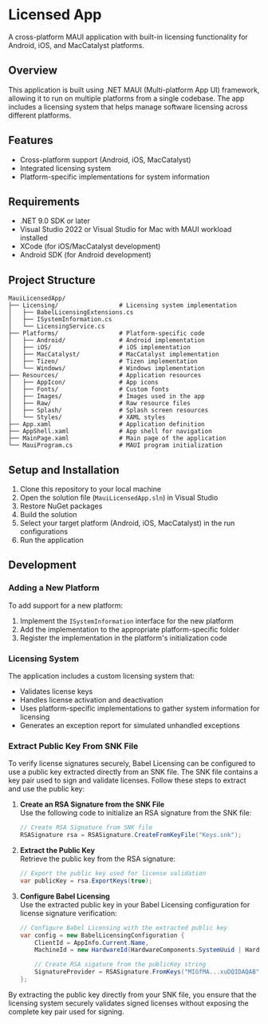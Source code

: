 # Licensed App

A cross-platform MAUI application with built-in licensing functionality for Android, iOS, and MacCatalyst platforms.

## Overview

This application is built using .NET MAUI (Multi-platform App UI) framework, allowing it to run on multiple platforms from a single codebase. The app includes a licensing system that helps manage software licensing across different platforms.

## Features

- Cross-platform support (Android, iOS, MacCatalyst)
- Integrated licensing system
- Platform-specific implementations for system information

## Requirements

- .NET 9.0 SDK or later
- Visual Studio 2022 or Visual Studio for Mac with MAUI workload installed
- XCode (for iOS/MacCatalyst development)
- Android SDK (for Android development)

## Project Structure

```
MauiLicensedApp/
├── Licensing/                 # Licensing system implementation
│   ├── BabelLicensingExtensions.cs
│   ├── ISystemInformation.cs
│   └── LicensingService.cs
├── Platforms/                 # Platform-specific code
│   ├── Android/               # Android implementation
│   ├── iOS/                   # iOS implementation
│   ├── MacCatalyst/           # MacCatalyst implementation
│   ├── Tizen/                 # Tizen implementation
│   └── Windows/               # Windows implementation
├── Resources/                 # Application resources
│   ├── AppIcon/               # App icons
│   ├── Fonts/                 # Custom fonts
│   ├── Images/                # Images used in the app
│   ├── Raw/                   # Raw resource files
│   ├── Splash/                # Splash screen resources
│   └── Styles/                # XAML styles
├── App.xaml                   # Application definition
├── AppShell.xaml              # App shell for navigation
├── MainPage.xaml              # Main page of the application
└── MauiProgram.cs             # MAUI program initialization
```

## Setup and Installation

1. Clone this repository to your local machine
2. Open the solution file (`MauiLicensedApp.sln`) in Visual Studio
3. Restore NuGet packages
4. Build the solution
5. Select your target platform (Android, iOS, MacCatalyst) in the run configurations
6. Run the application

## Development

### Adding a New Platform

To add support for a new platform:

1. Implement the `ISystemInformation` interface for the new platform
2. Add the implementation to the appropriate platform-specific folder
3. Register the implementation in the platform's initialization code

### Licensing System

The application includes a custom licensing system that:
- Validates license keys
- Handles license activation and deactivation
- Uses platform-specific implementations to gather system information for licensing
- Generates an exception report for simulated unhandled exceptions

### Extract Public Key From SNK File

To verify license signatures securely, Babel Licensing can be configured to use a public key extracted directly from an SNK file. The SNK file contains a key pair used to sign and validate licenses. Follow these steps to extract and use the public key:

1. **Create an RSA Signature from the SNK File**  
   Use the following code to initialize an RSA signature from the SNK file:
    ```csharp
    // Create RSA Signature from SNK file
    RSASignature rsa = RSASignature.CreateFromKeyFile("Keys.snk");
    ```

2. **Extract the Public Key**  
   Retrieve the public key from the RSA signature:
    ```csharp
    // Export the public key used for license validation
    var publicKey = rsa.ExportKeys(true);
    ```

3. **Configure Babel Licensing**  
   Use the extracted public key in your Babel Licensing configuration for license signature verification:
    ```csharp
    // Configure Babel Licensing with the extracted public key
    var config = new BabelLicensingConfiguration {
        ClientId = AppInfo.Current.Name,
        MachineId = new HardwareId(HardwareComponents.SystemUuid | HardwareComponents.SystemName).ToMachineKey(),

        // Create RSA sigature from the publicKey string
        SignatureProvider = RSASignature.FromKeys("MIGfMA...xuDQIDAQAB")
    };
    ```

By extracting the public key directly from your SNK file, you ensure that the licensing system securely validates signed licenses without exposing the complete key pair used for signing.
